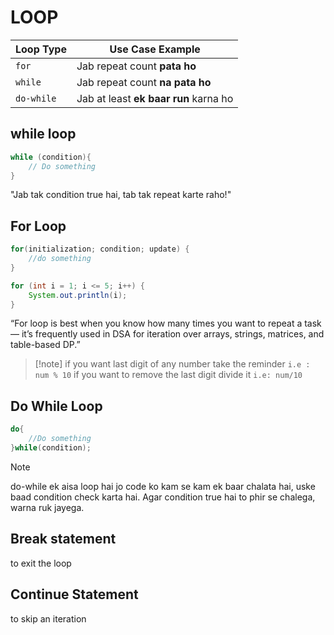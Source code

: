 # LOOP
| Loop Type  | Use Case Example                      |
| ---------- | ------------------------------------- |
| `for`      | Jab repeat count **pata ho**          |
| `while`    | Jab repeat count **na pata ho**       |
| `do-while` | Jab at least **ek baar run** karna ho |


##  while loop

```java
while (condition){
    // Do something
}

```
"Jab tak condition true hai, tab tak repeat karte raho!"



## For Loop

```java
for(initialization; condition; update) {
    //do something
}
```
```java
for (int i = 1; i <= 5; i++) {
    System.out.println(i);
}
```

“For loop is best when you know how many times you want to repeat a task — it’s frequently used in DSA for iteration over arrays, strings, matrices, and table-based DP.”




>   [!note]
if you want last digit of any number take the reminder `i.e : num % 10`
 if you want to remove the last digit divide it
`i.e: num/10`

## Do While Loop

```java
do{
    //Do something
}while(condition);
```
> [!note]
do-while ek aisa loop hai jo code ko kam se kam ek baar chalata hai, uske baad condition check karta hai. Agar condition true hai to phir se chalega, warna ruk jayega.


## Break statement
to exit the loop

## Continue Statement
to skip an iteration